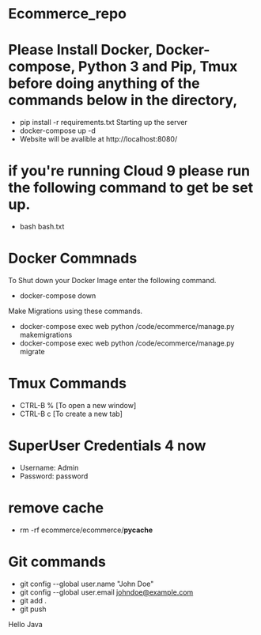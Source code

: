 # Ecommerce_repo

# Please Install Docker, Docker-compose, Python 3 and Pip, Tmux before doing anything of the commands below in the directory,

- pip install -r requirements.txt
  Starting up the server
- docker-compose up -d
- Website will be avalible at http://localhost:8080/

# if you're running Cloud 9 please run the following command to get be set up.

- bash bash.txt

# Docker Commnads

To Shut down your Docker Image enter the following command.

- docker-compose down

Make Migrations using these commands.

- docker-compose exec web python /code/ecommerce/manage.py makemigrations
- docker-compose exec web python /code/ecommerce/manage.py migrate

# Tmux Commands

- CTRL-B % [To open a new window]
- CTRL-B c [To create a new tab]

# SuperUser Credentials 4 now

- Username: Admin
- Password: password

# remove cache

- rm -rf ecommerce/ecommerce/**pycache**

# Git commands

- git config --global user.name "John Doe"
- git config --global user.email johndoe@example.com
- git add .
- git push

Hello Java